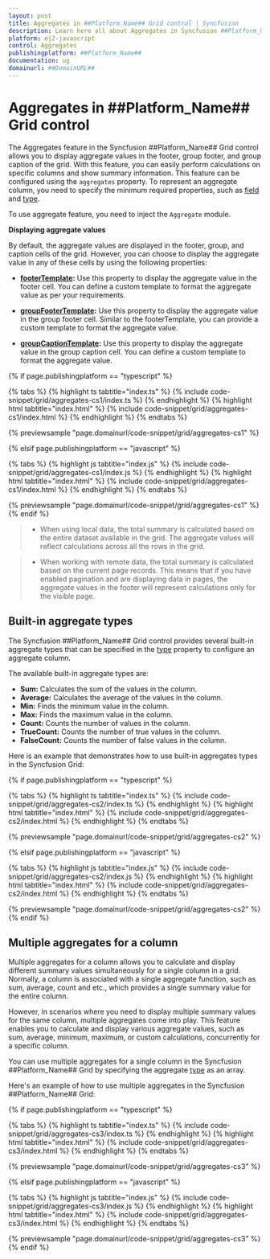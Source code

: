 ```yaml
---
layout: post
title: Aggregates in ##Platform_Name## Grid control | Syncfusion
description: Learn here all about Aggregates in Syncfusion ##Platform_Name## Grid control of Syncfusion Essential JS 2 and more.
platform: ej2-javascript
control: Aggregates 
publishingplatform: ##Platform_Name##
documentation: ug
domainurl: ##DomainURL##
---
```


# Aggregates in ##Platform_Name## Grid control

The Aggregates feature in the Syncfusion ##Platform_Name## Grid control allows you to display aggregate values in the footer, group footer, and group caption of the grid. With this feature, you can easily perform calculations on specific columns and show summary information. This feature can be configured using the `aggregates` property. To represent an aggregate column, you need to specify the minimum required properties, such as [field](../../api/grid/aggregateColumn/#field) and [type](../../api/grid/aggregateColumn/#type).

To use aggregate feature, you need to inject the `Aggregate` module.

**Displaying aggregate values**

By default, the aggregate values are displayed in the footer, group, and caption cells of the grid. However, you can choose to display the aggregate value in any of these cells by using the following properties:

* **[footerTemplate](../../api/grid/aggregateColumn/#footertemplate):** Use this property to display the aggregate value in the footer cell. You can define a custom template to format the aggregate value as per your requirements.

* **[groupFooterTemplate](../../api/grid/aggregateColumn/#groupfootertemplate):** Use this property to display the aggregate value in the group footer cell. Similar to the footerTemplate, you can provide a custom template to format the aggregate value.

* **[groupCaptionTemplate](../../api/grid/aggregateColumn/#groupcaptiontemplate):** Use this property to display the aggregate value in the group caption cell. You can define a custom template to format the aggregate value.

{% if page.publishingplatform == "typescript" %}

{% tabs %}
{% highlight ts tabtitle="index.ts" %}
{% include code-snippet/grid/aggregates-cs1/index.ts %}
{% endhighlight %}
{% highlight html tabtitle="index.html" %}
{% include code-snippet/grid/aggregates-cs1/index.html %}
{% endhighlight %}
{% endtabs %}
        
{% previewsample "page.domainurl/code-snippet/grid/aggregates-cs1" %}

{% elsif page.publishingplatform == "javascript" %}

{% tabs %}
{% highlight js tabtitle="index.js" %}
{% include code-snippet/grid/aggregates-cs1/index.js %}
{% endhighlight %}
{% highlight html tabtitle="index.html" %}
{% include code-snippet/grid/aggregates-cs1/index.html %}
{% endhighlight %}
{% endtabs %}

{% previewsample "page.domainurl/code-snippet/grid/aggregates-cs1" %}
{% endif %}

> * When using local data, the total summary is calculated based on the entire dataset available in the grid. The aggregate values will reflect calculations across all the rows in the grid.

> * When working with remote data, the total summary is calculated based on the current page records. This means that if you have enabled pagination and are displaying data in pages, the aggregate values in the footer will represent calculations only for the visible page.

## Built-in aggregate types

The Syncfusion ##Platform_Name## Grid control provides several built-in aggregate types that can be specified in the [type](../../api/grid/aggregateColumn/#type) property to configure an aggregate column.

The available built-in aggregate types are:

* **Sum:** Calculates the sum of the values in the column.
* **Average:** Calculates the average of the values in the column.
* **Min:** Finds the minimum value in the column.
* **Max:** Finds the maximum value in the column.
* **Count:** Counts the number of values in the column.
* **TrueCount:** Counts the number of true values in the column.
* **FalseCount:** Counts the number of false values in the column.

Here is an example that demonstrates how to use built-in aggregates types in the Syncfusion Grid:

{% if page.publishingplatform == "typescript" %}

{% tabs %}
{% highlight ts tabtitle="index.ts" %}
{% include code-snippet/grid/aggregates-cs2/index.ts %}
{% endhighlight %}
{% highlight html tabtitle="index.html" %}
{% include code-snippet/grid/aggregates-cs2/index.html %}
{% endhighlight %}
{% endtabs %}
        
{% previewsample "page.domainurl/code-snippet/grid/aggregates-cs2" %}

{% elsif page.publishingplatform == "javascript" %}

{% tabs %}
{% highlight js tabtitle="index.js" %}
{% include code-snippet/grid/aggregates-cs2/index.js %}
{% endhighlight %}
{% highlight html tabtitle="index.html" %}
{% include code-snippet/grid/aggregates-cs2/index.html %}
{% endhighlight %}
{% endtabs %}

{% previewsample "page.domainurl/code-snippet/grid/aggregates-cs2" %}
{% endif %}

## Multiple aggregates for a column

Multiple aggregates for a column allows you to calculate and display different summary values simultaneously for a single column in a grid. Normally, a column is associated with a single aggregate function, such as sum, average, count and etc., which provides a single summary value for the entire column.

However, in scenarios where you need to display multiple summary values for the same column, multiple aggregates come into play. This feature enables you to calculate and display various aggregate values, such as sum, average, minimum, maximum, or custom calculations, concurrently for a specific column.

You can use multiple aggregates for a single column in the Syncfusion ##Platform_Name## Grid by specifying the aggregate [type](../../api/grid/aggregateColumn/#type) as an array.

Here's an example of how to use multiple aggregates in the Syncfusion ##Platform_Name## Grid:

{% if page.publishingplatform == "typescript" %}

{% tabs %}
{% highlight ts tabtitle="index.ts" %}
{% include code-snippet/grid/aggregates-cs3/index.ts %}
{% endhighlight %}
{% highlight html tabtitle="index.html" %}
{% include code-snippet/grid/aggregates-cs3/index.html %}
{% endhighlight %}
{% endtabs %}
        
{% previewsample "page.domainurl/code-snippet/grid/aggregates-cs3" %}

{% elsif page.publishingplatform == "javascript" %}

{% tabs %}
{% highlight js tabtitle="index.js" %}
{% include code-snippet/grid/aggregates-cs3/index.js %}
{% endhighlight %}
{% highlight html tabtitle="index.html" %}
{% include code-snippet/grid/aggregates-cs3/index.html %}
{% endhighlight %}
{% endtabs %}

{% previewsample "page.domainurl/code-snippet/grid/aggregates-cs3" %}
{% endif %}
